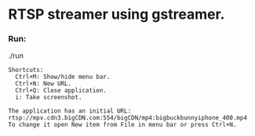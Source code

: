 # RTSP streamer using gstreamer.

### Run:
  ./run
```
Shortcuts:
  Ctrl+M: Show/hide menu bar.
  Ctrl+N: New URL.
  Ctrl+Q: Close application.
  i: Take screenshot.
```

```
The application has an initial URL: rtsp://mpv.cdn3.bigCDN.com:554/bigCDN/mp4:bigbuckbunnyiphone_400.mp4
To change it open New item from File in menu bar or press Ctrl+N.
```
